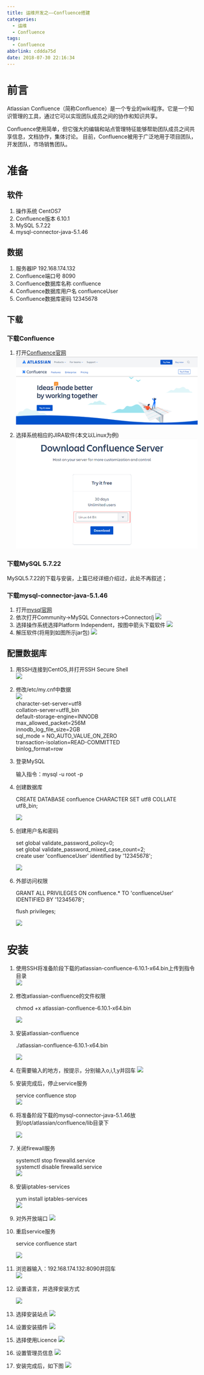 ```yaml
---
title: 运维开发之——Confluence搭建
categories:
  - 运维
  - Confluence
tags:
  - Confluence
abbrlink: cddda75d
date: 2018-07-30 22:16:34
---
```

# 前言
Atlassian Confluence（简称Confluence）是一个专业的wiki程序。它是一个知识管理的工具，通过它可以实现团队成员之间的协作和知识共享。

Confluence使用简单，但它强大的编辑和站点管理特征能够帮助团队成员之间共享信息，文档协作，集体讨论。 目前，Confluence被用于广泛地用于项目团队，开发团队，市场销售团队。

<!--more-->

# 准备
## 软件  
1. 操作系统 CentOS7  
2. Confluence版本 6.10.1
3. MySQL 5.7.22 
4. mysql-connector-java-5.1.46

## 数据
1. 服务器IP 192.168.174.132
2. Confluence端口号 8090
3. Confluence数据库名称 confluence
4. Confluence数据库用户名 confluenceUser
5. Confluence数据库密码 12345678

## 下载 
### 下载Confluence
1. 打开[Confluence官网][1]  
![官网][2]

2. 选择系统相应的JIRA软件(本文以Linux为例) 
![confluence下载][3] 
### 下载MySQL 5.7.22  
MySQL5.7.22的下载与安装，上篇已经详细介绍过，此处不再叙述；  
### 下载mysql-connector-java-5.1.46   
1. 打开[mysql官网][4]
2. 依次打开Community->MySQL Connectors->Connector/j 
![][5]
3. 选择操作系统选择Platform Independent，按图中箭头下载软件 
![][6]  
4. 解压软件(将用到如图所示jar包)
![][7]
## 配置数据库
1. 用SSH连接到CentOS,并打开SSH Secure Shell  
![][8] 
2. 修改/etc/my.cnf中数据   
	![][9]	
	character-set-server=utf8	   
	collation-server=utf8_bin     
	default-storage-engine=INNODB     
	max_allowed_packet=256M	   	
	innodb_log_file_size=2GB     
	sql_mode = NO_AUTO_VALUE_ON_ZERO       
	transaction-isolation=READ-COMMITTED      
	binlog_format=row		  

3. 登录MySQL  
	
	输入指令：mysql -u root -p  
4. 创建数据库  

	CREATE DATABASE confluence CHARACTER SET utf8 COLLATE utf8_bin;     
  
	![][10]   
5. 创建用户名和密码  

	set global validate_password_policy=0;    
	set global validate_password_mixed_case_count=2;    
	create user 'confluenceUser' identified by '12345678';   

	![][11]    
6. 外部访问权限 

	GRANT ALL PRIVILEGES ON confluence.* TO 'confluenceUser' IDENTIFIED BY '12345678';     

	flush privileges;

	![][12]  

# 安装
1. 使用SSH将准备阶段下载的atlassian-confluence-6.10.1-x64.bin上传到指令目录  
![][13]  
2. 修改atlassian-confluence的文件权限 

	chmod +x atlassian-confluence-6.10.1-x64.bin     

	![][14] 
3. 安装atlassian-confluence

	./atlassian-confluence-6.10.1-x64.bin  

	![][15]

4. 在需要输入的地方，按提示，分别输入o,i,1,y并回车 
	![][16]

5. 安装完成后，停止service服务  

	service confluence stop  
	![][17]

6. 将准备阶段下载的mysql-connector-java-5.1.46放到/opt/atlassian/confluence/lib目录下  
  
	![][18]   
7. 关闭firewall服务 
	
	systemctl stop firewalld.service      
	systemctl disable firewalld.service  
	![][19]  
8. 安装iptables-services  

	yum install iptables-services   
	![][20]  

9. 对外开放端口
 ![][21]	
10. 重启service服务  

	service confluence start   

	![][22]

11. 浏览器输入：192.168.174.132:8090并回车  
	![][23]  
12. 设置语言，并选择安装方式

	![][24]  

13. 选择安装站点
![][25]
 
14. 设置安装插件
![][26]  
15. 选择使用Licence
![][27]  
16. 设置管理员信息
![][28]  
17. 安装完成后，如下图
![][29]  




[1]: https://www.atlassian.com/software/confluence
[2]: https://raw.githubusercontent.com/PGzxc/CDN/master/blog-image/confluence-official-website.png
[3]: https://raw.githubusercontent.com/PGzxc/CDN/master/blog-image/confluence-download.png
[4]: https://dev.mysql.com/downloads/connector/
[5]: https://raw.githubusercontent.com/PGzxc/CDN/master/blog-image/confluence-mysql-connect-select.png
[6]: https://raw.githubusercontent.com/PGzxc/CDN/master/blog-image/confluence-connector-j-download.png
[7]: https://raw.githubusercontent.com/PGzxc/CDN/master/blog-image/confluence-mysql-connector-j-unzip.png
[8]: https://raw.githubusercontent.com/PGzxc/CDN/master/blog-image/confluence-ssh.png
[9]: https://raw.githubusercontent.com/PGzxc/CDN/master/blog-image/confluence-my-cfn.png
[10]: https://raw.githubusercontent.com/PGzxc/CDN/master/blog-image/confluence-mysql-create-database.png
[11]: https://raw.githubusercontent.com/PGzxc/CDN/master/blog-image/confluence-mysql-create-user.png
[12]: https://raw.githubusercontent.com/PGzxc/CDN/master/blog-image/confluence-mysql-user-grant.png
[13]: https://raw.githubusercontent.com/PGzxc/CDN/master/blog-image/confluence-move-centos.png
[14]: https://raw.githubusercontent.com/PGzxc/CDN/master/blog-image/confluence-chmod-atlassian.png
[15]: https://raw.githubusercontent.com/PGzxc/CDN/master/blog-image/confluence-install-atlassia.png
[16]: https://raw.githubusercontent.com/PGzxc/CDN/master/blog-image/confluence-install-o.png
[17]: https://raw.githubusercontent.com/PGzxc/CDN/master/blog-image/confluence-service-stop.png
[18]: https://raw.githubusercontent.com/PGzxc/CDN/master/blog-image/confluence-mysql-connector-j-move.png
[19]: https://raw.githubusercontent.com/PGzxc/CDN/master/blog-image/confluence-firewall-close.png
[20]: https://raw.githubusercontent.com/PGzxc/CDN/master/blog-image/confluece-install-iptables.png
[21]: https://raw.githubusercontent.com/PGzxc/CDN/master/blog-image/confluece-open-port.png
[22]: https://raw.githubusercontent.com/PGzxc/CDN/master/blog-image/confluence-service-start.png
[23]: https://raw.githubusercontent.com/PGzxc/CDN/master/blog-image/confluence-setup.png
[24]: https://raw.githubusercontent.com/PGzxc/CDN/master/blog-image/confluence-language.png
[25]: https://raw.githubusercontent.com/PGzxc/CDN/master/blog-image/confluence-content-shifan.png
[26]: https://raw.githubusercontent.com/PGzxc/CDN/master/blog-image/confluence-install-plugins.png
[27]: https://raw.githubusercontent.com/PGzxc/CDN/master/blog-image/confluence-install-licence.png
[28]: https://raw.githubusercontent.com/PGzxc/CDN/master/blog-image/confluence-config-sys-admin.png
[29]: https://raw.githubusercontent.com/PGzxc/CDN/master/blog-image/confluence-homepage.png